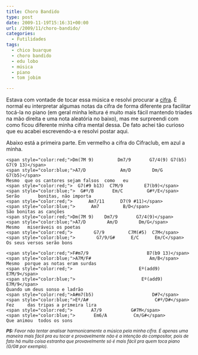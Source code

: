 ```yaml
---
title: Choro Bandido
type: post
date: 2009-11-19T15:16:31+00:00
url: /2009/11/choro-bandido/
categories:
  - Futilidades
tags:
  - chico buarque
  - choro bandido
  - edu lobo
  - música
  - piano
  - tom jobim

---
```



Estava com vontade de tocar essa música e resolvi procurar a [cifra][1]. É normal eu interpretar algumas notas da cifra de forma diferente pra facilitar tocá-la no piano (em geral minha leitura é muito mais fácil mantendo tríades na mão direita e uma nota aleatória no baixo), mas me surpreendi com como ficou diferente minha cifra mental dessa. De fato achei tão curioso que eu acabei escrevendo-a e resolvi postar aqui.

Abaixo está a primeira parte. Em vermelho a cifra do Cifraclub, em azul a minha.

```
<span style="color:red;">Dm(7M 9)         Dm7/9       G7/4(9) G7(b5) G7(9 13)</span>
<span style="color:blue;">A7/D             Am/D        Dm/G           G7(b5)</span>
Mesmo  que os cantores sejam falsos  como   eu
<span style="color:red;">  G7(#9 b13)  C7M/9        E7(b9)</span>
<span style="color:blue;">  G#º/B       Em/C         G#º/E</span>
Serão       bonitas, não importa
<span style="color:red;">      Am7/11      D7(9 #11)</span>
<span style="color:blue;">      Am7         B/D</span>
São bonitas as canções
<span style="color:red;">Dm(7M 9)    Dm7/9       G7/4(9)</span>
<span style="color:blue;">A7/D        Am/D        Dm/G</span>
Mesmo   miseráveis os poetas
<span style="color:red;">        G7/9         C7M(#5)  C7M</span>
<span style="color:blue;">        G7/9/G#      E/C      Em/C</span>
Os seus versos serão bons

<span style="color:red;">F#m7/9                      B7(b9 13)</span>
<span style="color:blue;">A7M/F#                      Am/B</span>
Mesmo  porque as notas eram surdas
<span style="color:red;">                         Eº(add9)  E7M/9</span>
<span style="color:blue;">                         Eº(add9)  E7M/9</span>
Quando um deus sonso e ladrão
<span style="color:red;">A#m7(b5)                      D#7</span>
<span style="color:blue;">Eº/A#                         C#º/D#</span>
Fez     das tripas a primeira lira
<span style="color:red;">       A7/9           G#7M</span>
<span style="color:blue;">       Em6/A          Cm/G#</span>
Que animou  todos os sons
```

<small><em><strong>PS:</strong> Favor não tentar analisar harmonicamente a música pela minha cifra. É apenas uma maneira mais fácil pra eu tocar e provavelmente não é a intenção do compositor, pois de fato há muita coisa estranha que provavelmente só é mais fácil pra quem toca piano (G/G# por exemplo).</em></small>

 [1]: http://cifraclub.terra.com.br/chico-buarque/choro-bandido/
